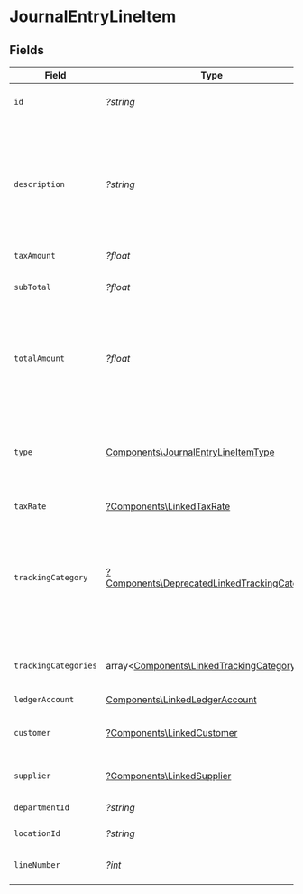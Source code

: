 # JournalEntryLineItem


## Fields

| Field                                                                                                                   | Type                                                                                                                    | Required                                                                                                                | Description                                                                                                             | Example                                                                                                                 |
| ----------------------------------------------------------------------------------------------------------------------- | ----------------------------------------------------------------------------------------------------------------------- | ----------------------------------------------------------------------------------------------------------------------- | ----------------------------------------------------------------------------------------------------------------------- | ----------------------------------------------------------------------------------------------------------------------- |
| `id`                                                                                                                    | *?string*                                                                                                               | :heavy_minus_sign:                                                                                                      | A unique identifier for an object.                                                                                      | 12345                                                                                                                   |
| `description`                                                                                                           | *?string*                                                                                                               | :heavy_minus_sign:                                                                                                      | User defined description                                                                                                | Model Y is a fully electric, mid-size SUV, with seating for up to seven, dual motor AWD and unparalleled protection.    |
| `taxAmount`                                                                                                             | *?float*                                                                                                                | :heavy_minus_sign:                                                                                                      | Tax amount                                                                                                              | 27500                                                                                                                   |
| `subTotal`                                                                                                              | *?float*                                                                                                                | :heavy_minus_sign:                                                                                                      | Sub-total amount, normally before tax.                                                                                  | 27500                                                                                                                   |
| `totalAmount`                                                                                                           | *?float*                                                                                                                | :heavy_minus_sign:                                                                                                      | Debit entries are considered positive, and credit entries are considered negative.                                      | 27500                                                                                                                   |
| `type`                                                                                                                  | [Components\JournalEntryLineItemType](../../Models/Components/JournalEntryLineItemType.md)                              | :heavy_check_mark:                                                                                                      | Debit entries are considered positive, and credit entries are considered negative.                                      | debit                                                                                                                   |
| `taxRate`                                                                                                               | [?Components\LinkedTaxRate](../../Models/Components/LinkedTaxRate.md)                                                   | :heavy_minus_sign:                                                                                                      | N/A                                                                                                                     |                                                                                                                         |
| ~~`trackingCategory`~~                                                                                                  | [?Components\DeprecatedLinkedTrackingCategory](../../Models/Components/DeprecatedLinkedTrackingCategory.md)             | :heavy_minus_sign:                                                                                                      | : warning: ** DEPRECATED **: This will be removed in a future release, please migrate away from it as soon as possible. |                                                                                                                         |
| `trackingCategories`                                                                                                    | array<[Components\LinkedTrackingCategory](../../Models/Components/LinkedTrackingCategory.md)>                           | :heavy_minus_sign:                                                                                                      | A list of linked tracking categories.                                                                                   |                                                                                                                         |
| `ledgerAccount`                                                                                                         | [Components\LinkedLedgerAccount](../../Models/Components/LinkedLedgerAccount.md)                                        | :heavy_check_mark:                                                                                                      | N/A                                                                                                                     |                                                                                                                         |
| `customer`                                                                                                              | [?Components\LinkedCustomer](../../Models/Components/LinkedCustomer.md)                                                 | :heavy_minus_sign:                                                                                                      | The customer this entity is linked to.                                                                                  |                                                                                                                         |
| `supplier`                                                                                                              | [?Components\LinkedSupplier](../../Models/Components/LinkedSupplier.md)                                                 | :heavy_minus_sign:                                                                                                      | The supplier this entity is linked to.                                                                                  |                                                                                                                         |
| `departmentId`                                                                                                          | *?string*                                                                                                               | :heavy_minus_sign:                                                                                                      | The ID of the department                                                                                                | 12345                                                                                                                   |
| `locationId`                                                                                                            | *?string*                                                                                                               | :heavy_minus_sign:                                                                                                      | The ID of the location                                                                                                  | 12345                                                                                                                   |
| `lineNumber`                                                                                                            | *?int*                                                                                                                  | :heavy_minus_sign:                                                                                                      | Line number of the resource                                                                                             | 1                                                                                                                       |